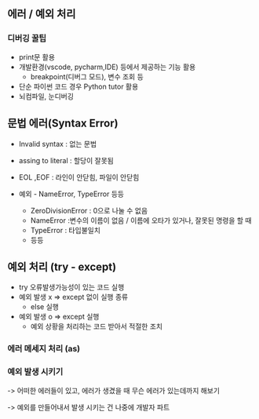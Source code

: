 ## 에러 / 예외 처리

### 디버깅 꿀팁

- print문 활용
- 개발환경(vscode, pycharm,IDE) 등에서 제공하는 기능 활용
  - breakpoint(디버그 모드), 변수 조회 등
- 단순 파이썬 코드 경우 Python tutor 활용
- 뇌컴파일, 눈디버깅



## 문법 에러(Syntax Error)

- Invalid syntax : 없는 문법

- assing to literal : 할당이 잘못됨
- EOL ,EOF : 라인이 안닫힘, 파일이 안닫힘

- 예외 - NameError, TypeError 등등
  - ZeroDivisionError : 0으로 나눌 수 없음
  - NameError :변수의 이름이 없음 / 이름에 오타가 있거나, 잘못된 명령을 할 때
  - TypeError : 타입불일치
  - 등등



## 예외 처리 (try - except)

- try 오류발생가능성이 있는 코드 실행
- 예외 발생 x => except 없이 실행 종류
  - else 실행
- 예외 발생 o => except 실행
  - 예외 상황을 처리하는 코드 받아서 적절한 조치

### 에러 메세지 처리 (as)

### 예외 발생 시키기



-> 어떠한 에러들이 있고, 에러가 생겼을 때 무슨 에러가 있는데까지 해보기

-> 예외를 만들어내서 발생 시키는 건 나중에 개발자 파트



